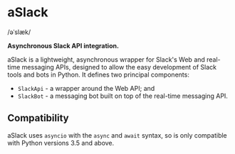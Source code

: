 # aSlack

/əˈslæk/

**Asynchronous Slack API integration.**

aSlack is a lightweight, asynchronous wrapper for Slack's Web and real-time
messaging APIs, designed to allow the easy development of Slack tools and bots
in Python. It defines two principal components:

- `SlackApi` - a wrapper around the Web API; and
- `SlackBot` - a messaging bot built on top of the real-time messaging API.

## Compatibility

aSlack uses `asyncio` with the `async` and `await` syntax, so is only compatible
with Python versions 3.5 and above.
